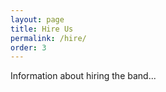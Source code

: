 ```yaml
---
layout: page
title: Hire Us
permalink: /hire/
order: 3
---
```

Information about hiring the band... 